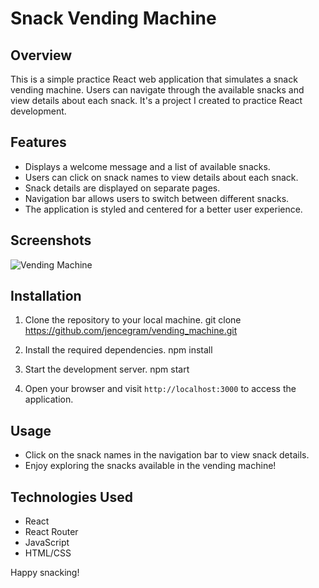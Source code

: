 # Snack Vending Machine

## Overview

This is a simple practice React web application that simulates a snack vending machine. Users can navigate through the available snacks and view details about each snack. It's a project I created to practice React development.

## Features

- Displays a welcome message and a list of available snacks.
- Users can click on snack names to view details about each snack.
- Snack details are displayed on separate pages.
- Navigation bar allows users to switch between different snacks.
- The application is styled and centered for a better user experience.

## Screenshots

![Vending Machine](/images/vendingmachine.png)

## Installation

1. Clone the repository to your local machine.
git clone https://github.com/jencegram/vending_machine.git


2. Install the required dependencies.
npm install


3. Start the development server.
npm start


4. Open your browser and visit `http://localhost:3000` to access the application.

## Usage

- Click on the snack names in the navigation bar to view snack details.
- Enjoy exploring the snacks available in the vending machine!

## Technologies Used

- React
- React Router
- JavaScript
- HTML/CSS




Happy snacking!



